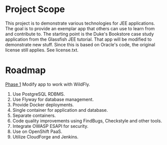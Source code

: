 # Project Scope

This project is to demonstrate various technologies for JEE applications.  The goal is to provide an exemplar app that others can use to learn from and contribute to.  The starting point is the Duke's Bookstore case study application from the Glassfish JEE tutorial.  That app will be modified to demonstrate new stuff.
Since this is based on Oracle's code, the original license still applies.  See license.txt.

# Roadmap

[Phase 1](Phase1.md) Modify app to work with WildFly.
  1. Use PostgreSQL RDBMS.
  2. Use Flyway for database management.
2. Provide Docker deployments.
  1. Single container for application and database.
  2. Separate containers.
3. Code quality improvements using FindBugs, Checkstyle and other tools.
4. Integrate OWASP ESAPI for security.
5. Use on OpenShift PaaS.
  1. Utilize CloudForge and Jenkins.
